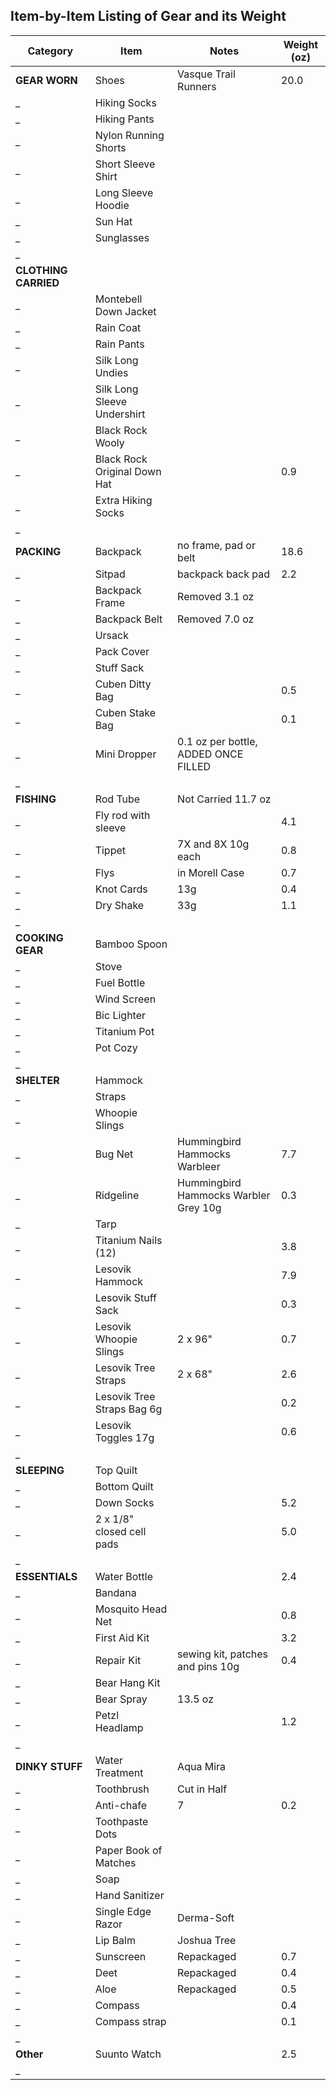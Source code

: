 ## Item-by-Item Listing of Gear and its Weight

Category  |  Item  |  Notes  |  Weight (oz)
--- | ------------- | -------------- | -----
**GEAR WORN** | Shoes | Vasque Trail Runners | 20.0
_  | Hiking Socks |  | 
_  | Hiking Pants |  | 
_  | Nylon Running Shorts |  | 
_  | Short Sleeve Shirt |  | 
_  | Long Sleeve Hoodie |  | 
_  | Sun Hat |  | 
_  | Sunglasses |  | 
_  |  |  | 
**CLOTHING CARRIED**  |  |  | 
_  | Montebell Down Jacket |  | 
_  | Rain Coat |  | 
_  | Rain Pants |  | 
_  | Silk Long Undies |  | 
_  | Silk Long Sleeve Undershirt |  | 
_  | Black Rock Wooly |  | 
_  | Black Rock Original Down Hat |  | 0.9
_  | Extra Hiking Socks |  | 
_  |  |  | 
**PACKING**  | Backpack | no frame, pad or belt | 18.6
_  | Sitpad | backpack back pad | 2.2
_  | Backpack Frame | Removed 3.1 oz | 
_  | Backpack Belt | Removed 7.0 oz |
_  | Ursack |  | 
_  | Pack Cover |  | 
_  | Stuff Sack |  | 
_  | Cuben Ditty Bag |  | 0.5
_  | Cuben Stake Bag |  | 0.1
_  | Mini Dropper | 0.1 oz per bottle, ADDED ONCE FILLED | 
_  |  |  | 
**FISHING** | Rod Tube | Not Carried 11.7 oz | 
_  | Fly rod with sleeve |  | 4.1
_  | Tippet | 7X and 8X 10g each | 0.8
_  | Flys | in Morell Case | 0.7
_  | Knot Cards | 13g | 0.4
_  | Dry Shake | 33g | 1.1
_  |  |  | 
**COOKING GEAR**  | Bamboo Spoon |  | 
_  | Stove |  | 
_  | Fuel Bottle |  | 
_  | Wind Screen |  | 
_  | Bic Lighter |  | 
_  | Titanium Pot |  | 
_  | Pot Cozy |  | 
_  |  |  | 
**SHELTER**  | Hammock |  | 
_  | Straps |  | 
_  | Whoopie Slings |  | 
_  | Bug Net | Hummingbird Hammocks Warbleer | 7.7
_  | Ridgeline | Hummingbird Hammocks Warbler Grey 10g | 0.3
_  | Tarp |  | 
_  | Titanium Nails (12) |  | 3.8
_  | Lesovik Hammock |  | 7.9
_  | Lesovik Stuff Sack |  | 0.3
_  | Lesovik Whoopie Slings | 2 x 96" | 0.7
_  | Lesovik Tree Straps | 2 x 68" | 2.6
_  | Lesovik Tree Straps Bag 6g |  | 0.2
_  | Lesovik Toggles 17g |  | 0.6
_  |  |  | 
**SLEEPING**  | Top Quilt |  | 
_  | Bottom Quilt |  | 
_  | Down Socks |  | 5.2
_  | 2 x 1/8" closed cell pads |  | 5.0
_  |  |  | 
**ESSENTIALS**  | Water Bottle |  | 2.4
_  | Bandana |  | 
_  | Mosquito Head Net |  | 0.8
_  | First Aid Kit |  | 3.2
_  | Repair Kit | sewing kit, patches and pins 10g | 0.4
_  | Bear Hang Kit |  | 
_  | Bear Spray | 13.5 oz | 
_  | Petzl Headlamp |  | 1.2
_  |  |  | 
**DINKY STUFF**  | Water Treatment | Aqua Mira | 
_  | Toothbrush | Cut in Half | 
_  | Anti-chafe | 7 | 0.2
_  | Toothpaste Dots |  | 
_  | Paper Book of Matches |  | 
_  | Soap |  | 
_  | Hand Sanitizer |  | 
_  | Single Edge Razor | Derma-Soft | 
_  | Lip Balm | Joshua Tree | 
_  | Sunscreen | Repackaged | 0.7
_  | Deet | Repackaged | 0.4
_  | Aloe | Repackaged | 0.5
_  | Compass |  | 0.4
_  | Compass strap |  | 0.1
_  |  |  | 
**Other**  | Suunto Watch |  | 2.5
_  |  |  | 
